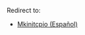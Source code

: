 Redirect to:

*   [Mkinitcpio (Español)](/index.php/Mkinitcpio_(Espa%C3%B1ol) "Mkinitcpio (Español)")